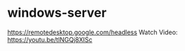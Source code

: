 # windows-server
https://remotedesktop.google.com/headless Watch Video: https://youtu.be/tlNGQj8XISc
